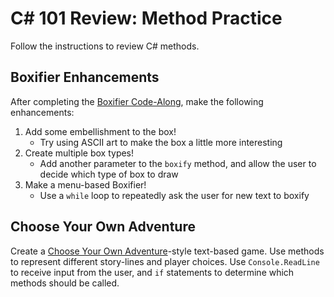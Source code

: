 # <span>C# 101 Review: Method Practice</span>
Follow the instructions to review C# methods.

## Boxifier Enhancements
After completing the [Boxifier Code-Along](BoxifierCodeAlong.md), make the following enhancements:

1. Add some embellishment to the box!
    - Try using ASCII art to make the box a little more interesting
1. Create multiple box types!
    - Add another parameter to the `boxify` method, and allow the user to decide which type of box to draw
2. Make a menu-based Boxifier!
    - Use a `while` loop to repeatedly ask the user for new text to boxify

## Choose Your Own Adventure
Create a [Choose Your Own Adventure](https://en.wikipedia.org/wiki/Choose_Your_Own_Adventure)-style text-based game. Use methods to represent different story-lines and player choices. Use `Console.ReadLine` to receive input from the user, and `if` statements to determine which methods should be called.